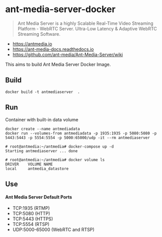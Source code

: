 # ant-media-server-docker

> Ant Media Server is a highly Scalable Real-Time Video Streaming Platform - WebRTC Server. Ultra-Low Latency & Adaptive WebRTC Streaming Software.

* https://antmedia.io
* https://ant-media-docs.readthedocs.io
* https://github.com/ant-media/Ant-Media-Server/wiki

This aims to build Ant Media Server Docker Image.

## Build

```
docker build -t antmediaserver  .
```

## Run

Container with built-in data volume

```
docker create --name antmediadata
docker run --volumes-from antmediadata -p 1935:1935 -p 5080:5080 -p 5443:5443 -p 5554:5554 -p 5000:65000/udp -it --rm antmediaserver

# root@antmedia:~/antmedia# docker-compose up -d
Starting antmediaserver ... done

# root@antmedia:~/antmedia# docker volume ls
DRIVER    VOLUME NAME
local     antmedia_datastore
```

## Use

#### Ant Media Server Default Ports
  - TCP:1935 (RTMP)
  - TCP:5080 (HTTP)
  - TCP:5443 (HTTPS)
  - TCP:5554 (RTSP)
  - UDP:5000-65000 (WebRTC and RTSP)
